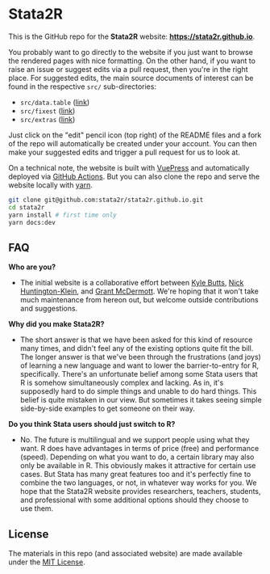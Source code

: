# Stata2R

This is the GitHub repo for the **Stata2R** website:
**https://stata2r.github.io**.

You probably want to go directly to the website if you just want to browse the
rendered pages with nice formatting. On the other hand, if you want to raise an
issue or suggest edits via a pull request, then you're in the right place. For
suggested edits, the main source documents of interest can be found in the
respective `src/` sub-directories:

- `src/data.table` ([link](https://github.com/stata2r/stata2r.github.io/tree/main/src/data.table))
- `src/fixest` ([link](https://github.com/stata2r/stata2r.github.io/tree/main/src/fixest))
- `src/extras` ([link](https://github.com/stata2r/stata2r.github.io/tree/main/src/extras))

Just click on the "edit" pencil icon (top right) of the README files and a fork
of the repo will automatically be created under your account. You can then make
your suggested edits and trigger a pull request for us to look at.

On a technical note, the website is built with 
[VuePress](https://vuepress.vuejs.org/) and automatically deployed via 
[GitHub Actions](https://github.com/stata2r/stata2r.github.io/actions). But you 
can also clone the repo and serve the website locally with 
[yarn](https://classic.yarnpkg.com/en/).

```sh
git clone git@github.com:stata2r/stata2r.github.io.git
cd stata2r
yarn install # first time only
yarn docs:dev
```

## FAQ

**Who are you?** 

- The initial website is a collaborative effort between 
[Kyle Butts](https://github.com/kylebutts), 
[Nick Huntington-Klein](https://github.com/NickCH-K), and
[Grant McDermott](https://github.com/grantmcdermott). We're hoping that it won't
take much maintenance from hereon out, but welcome outside contributions and
suggestions.

**Why did you make Stata2R?**

- The short answer is that we have been asked for this kind of resource many
times, and didn't feel any of the existing options quite fit the bill.
The longer answer is that we've been through the frustrations (and joys) of 
learning a new language and want to lower the barrier-to-entry for R, 
specifically. There's an unfortunate belief among some Stata users that R is 
somehow simultaneously complex and lacking. As in, it's supposedly hard to do
simple things and unable to do hard things. This belief is quite mistaken in our 
view. But sometimes it takes seeing simple side-by-side examples to get someone 
on their way. 

**Do you think Stata users should just switch to R?**

- No. The future is multilingual and we support people using what they want. R 
does have advantages in terms of price (free) and performance (speed). 
Depending on what you want to do, a certain library may also only be available 
in R. This obviously makes it attractive for certain use cases. But Stata has
many great features too and it's perfectly fine to combine the two languages, or 
not, in whatever way works for you. We hope that 
the Stata2R website provides researchers, teachers, students, and professional 
with some additional options should they choose to use them.

## License

The materials in this repo (and associated website) are made available under the
[MIT License](https://github.com/stata2r/stata2r.github.io/blob/main/LICENSE).
